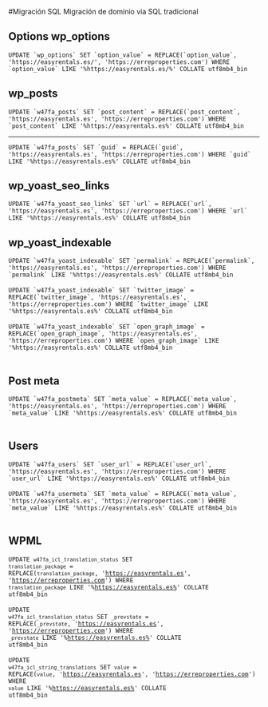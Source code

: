 #Migración SQL
Migración de dominio via SQL tradicional

<h2>Options wp_options</h2>
<code>UPDATE `wp_options` SET `option_value` = REPLACE(`option_value`, 'https://easyrentals.es/', 'https://erreproperties.com') WHERE `option_value` LIKE '%https://easyrentals.es/%' COLLATE utf8mb4_bin
</code>

<h2>wp_posts</h2>
<code>UPDATE `w47fa_posts` SET `post_content` = REPLACE(`post_content`, 'https://easyrentals.es', 'https://erreproperties.com') WHERE `post_content` LIKE '%https://easyrentals.es%' COLLATE utf8mb4_bin</code>
<hr/>
<code>UPDATE `w47fa_posts` SET `guid` = REPLACE(`guid`, 'https://easyrentals.es', 'https://erreproperties.com') WHERE `guid` LIKE '%https://easyrentals.es%' COLLATE utf8mb4_bin</code>

<h2>wp_yoast_seo_links</h2>
<code>UPDATE `w47fa_yoast_seo_links` SET `url` = REPLACE(`url`, 'https://easyrentals.es', 'https://erreproperties.com') WHERE `url` LIKE '%https://easyrentals.es%' COLLATE utf8mb4_bin</code>

<h2>wp_yoast_indexable</h2>
<code>UPDATE `w47fa_yoast_indexable` SET `permalink` = REPLACE(`permalink`, 'https://easyrentals.es', 'https://erreproperties.com') WHERE `permalink` LIKE '%https://easyrentals.es%' COLLATE utf8mb4_bin
</code>
<br>
<code>UPDATE `w47fa_yoast_indexable` SET `twitter_image` = REPLACE(`twitter_image`, 'https://easyrentals.es', 'https://erreproperties.com') WHERE `twitter_image` LIKE '%https://easyrentals.es%' COLLATE utf8mb4_bin
</code>
<br>
<code>UPDATE `w47fa_yoast_indexable` SET `open_graph_image` = REPLACE(`open_graph_image`, 'https://easyrentals.es', 'https://erreproperties.com') WHERE `open_graph_image` LIKE '%https://easyrentals.es%' COLLATE utf8mb4_bin
</code>
<br>

<h2>Post meta</h2>
<code>UPDATE `w47fa_postmeta` SET `meta_value` = REPLACE(`meta_value`, 'https://easyrentals.es', 'https://erreproperties.com') WHERE `meta_value` LIKE '%https://easyrentals.es%' COLLATE utf8mb4_bin
</code>

<br>
<h2>Users</h2>
<code>UPDATE `w47fa_users` SET `user_url` = REPLACE(`user_url`, 'https://easyrentals.es', 'https://erreproperties.com') WHERE `user_url` LIKE '%https://easyrentals.es%' COLLATE utf8mb4_bin</code>
<br><br>
<code>UPDATE `w47fa_usermeta` SET `meta_value` = REPLACE(`meta_value`, 'https://easyrentals.es', 'https://erreproperties.com') WHERE `meta_value` LIKE '%https://easyrentals.es%' COLLATE utf8mb4_bin
</code>

<br>
<h2>WPML</h2>

<code>UPDATE `w47fa_icl_translation_status` SET `translation_package` = REPLACE(`translation_package`, 'https://easyrentals.es', 'https://erreproperties.com') WHERE `translation_package` LIKE '%https://easyrentals.es%' COLLATE utf8mb4_bin</code>
<br><br>
<code>UPDATE `w47fa_icl_translation_status` SET `_prevstate` = REPLACE(`_prevstate`, 'https://easyrentals.es', 'https://erreproperties.com') WHERE `_prevstate` LIKE '%https://easyrentals.es%' COLLATE utf8mb4_bin</code>
<br><br>
<code>UPDATE `w47fa_icl_string_translations` SET `value` = REPLACE(`value`, 'https://easyrentals.es', 'https://erreproperties.com') WHERE `value` LIKE '%https://easyrentals.es%' COLLATE utf8mb4_bin</code>
